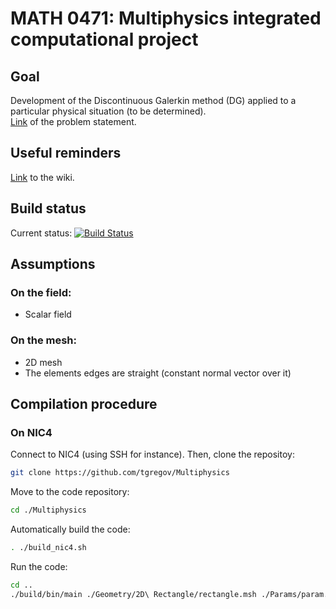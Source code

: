 # MATH 0471: Multiphysics integrated computational project 
## Goal
Development of the Discontinuous Galerkin method (DG) applied to a particular physical situation (to be determined).  
[Link](http://www.montefiore.ulg.ac.be/~geuzaine/MATH0471/enonce2019.pdf) of the problem statement.

## Useful reminders
[Link](https://github.com/tgregov/Multiphysics/wiki) to the wiki.

## Build status 
Current status: [![Build Status](https://travis-ci.org/tgregov/Multiphysics.svg?branch=master)](https://travis-ci.org/tgregov/Multiphysics)

## Assumptions
### On the field:
* Scalar field

### On the mesh:
* 2D mesh
* The elements edges are straight (constant normal vector over it)

## Compilation procedure
### On NIC4
Connect to NIC4 (using SSH for instance). Then, clone the repositoy: 
```bash
git clone https://github.com/tgregov/Multiphysics
```
Move to the code repository:
```bash
cd ./Multiphysics
```
Automatically build the code:
```bash
. ./build_nic4.sh 
```
Run the code:
```bash
cd ..
./build/bin/main ./Geometry/2D\ Rectangle/rectangle.msh ./Params/param.dat
```


